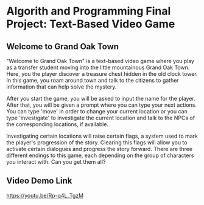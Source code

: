 # Algorith and Programming Final Project: Text-Based Video Game
## Welcome to Grand Oak Town
"Welcome to Grand Oak Town" is a text-based video game where you play as a transfer student moving into the little mountainous Grand Oak Town. Here, you the player discover a treasure chest hidden in the old clock tower. In this game, you roam around town and talk to the citizens to gather information that can help solve the mystery.

After you start the game, you will be asked to input the name for the player. After that, you will be given a prompt where you can type your next actions. You can type 'move' in order to change your current location or you can type 'investigate' to investigate the current location and talk to the NPCs of the corresponding locations, if available. 

Investigating certain locations will raise certain flags, a system used to mark the player's progression of the story.  Clearing this flags will allow you to activate certain dialogues and progress the story forward. There are three different endings to this game, each depending on the group of characters you interact with. Can you get them all?

## Video Demo Link
https://youtu.be/Rp-q4L_TgzM
